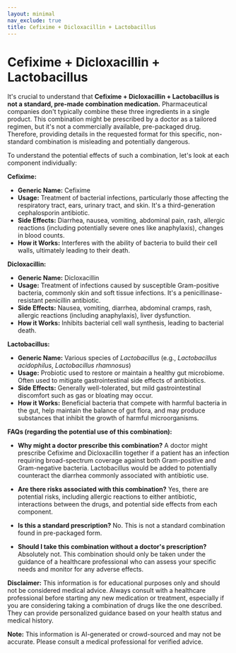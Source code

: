 ```yaml
---
layout: minimal
nav_exclude: true
title: Cefixime + Dicloxacillin + Lactobacillus
---
```


# Cefixime + Dicloxacillin + Lactobacillus

It's crucial to understand that **Cefixime + Dicloxacillin + Lactobacillus is not a standard, pre-made combination medication.**  Pharmaceutical companies don't typically combine these three ingredients in a single product.  This combination might be prescribed by a doctor as a tailored regimen, but it's not a commercially available, pre-packaged drug.  Therefore, providing details in the requested format for this specific, non-standard combination is misleading and potentially dangerous.

To understand the potential effects of such a combination, let's look at each component individually:


**Cefixime:**

* **Generic Name:** Cefixime
* **Usage:**  Treatment of bacterial infections, particularly those affecting the respiratory tract, ears, urinary tract, and skin.  It's a third-generation cephalosporin antibiotic.
* **Side Effects:** Diarrhea, nausea, vomiting, abdominal pain, rash, allergic reactions (including potentially severe ones like anaphylaxis), changes in blood counts.
* **How it Works:** Interferes with the ability of bacteria to build their cell walls, ultimately leading to their death.


**Dicloxacillin:**

* **Generic Name:** Dicloxacillin
* **Usage:** Treatment of infections caused by susceptible Gram-positive bacteria, commonly skin and soft tissue infections. It's a penicillinase-resistant penicillin antibiotic.
* **Side Effects:** Nausea, vomiting, diarrhea, abdominal cramps, rash, allergic reactions (including anaphylaxis), liver dysfunction.
* **How it Works:** Inhibits bacterial cell wall synthesis, leading to bacterial death.


**Lactobacillus:**

* **Generic Name:**  Various species of *Lactobacillus* (e.g., *Lactobacillus acidophilus*, *Lactobacillus rhamnosus*)
* **Usage:**  Probiotic used to restore or maintain a healthy gut microbiome. Often used to mitigate gastrointestinal side effects of antibiotics.
* **Side Effects:** Generally well-tolerated, but mild gastrointestinal discomfort such as gas or bloating may occur.
* **How it Works:**  Beneficial bacteria that compete with harmful bacteria in the gut, help maintain the balance of gut flora, and may produce substances that inhibit the growth of harmful microorganisms.



**FAQs (regarding the potential use of this combination):**

* **Why might a doctor prescribe this combination?**  A doctor might prescribe Cefixime and Dicloxacillin together if a patient has an infection requiring broad-spectrum coverage against both Gram-positive and Gram-negative bacteria.  Lactobacillus would be added to potentially counteract the diarrhea commonly associated with antibiotic use.

* **Are there risks associated with this combination?** Yes, there are potential risks, including allergic reactions to either antibiotic, interactions between the drugs, and potential side effects from each component.

* **Is this a standard prescription?** No. This is not a standard combination found in pre-packaged form.

* **Should I take this combination without a doctor's prescription?**  Absolutely not.  This combination should only be taken under the guidance of a healthcare professional who can assess your specific needs and monitor for any adverse effects.


**Disclaimer:**  This information is for educational purposes only and should not be considered medical advice.  Always consult with a healthcare professional before starting any new medication or treatment, especially if you are considering taking a combination of drugs like the one described. They can provide personalized guidance based on your health status and medical history.


**Note:** This information is AI-generated or crowd-sourced and may not be accurate. Please consult a medical professional for verified advice.